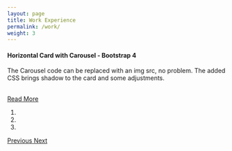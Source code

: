 ```yaml
---
layout: page
title: Work Experience
permalink: /work/
weight: 3
---
```


<!-- <div class="container py-3">
  <!-- Card Start -->
  <div class="card">
    <div class="row ">
      <div class="col-md-7 px-3">
        <div class="card-block px-6">
          <h4 class="card-title">Horizontal Card with Carousel - Bootstrap 4 </h4>
          <p class="card-text">
            The Carousel code can be replaced with an img src, no problem. The added CSS brings shadow to the card and some adjustments.
          </p>
          <br>
          <a href="#" class="mt-auto btn btn-primary  ">Read More</a>
        </div>
      </div>
      <!-- Carousel start -->
      <div class="col-md-5" ml="10px">
        <div id="CarouselTest" class="carousel slide" data-ride="carousel">
          <ol class="carousel-indicators">
            <li data-target="#CarouselTest" data-slide-to="0" class="active"></li>
            <li data-target="#CarouselTest" data-slide-to="1"></li>
            <li data-target="#CarouselTest" data-slide-to="2"></li>
          </ol>
          <div class="carousel-inner">
            <div class="carousel-item active">
              <img class="d-block" src="https://picsum.photos/450/300?image=1072" alt="">
            </div>
            <div class="carousel-item">
              <img class="d-block" src="https://picsum.photos/450/300?image=855" alt="">
            </div>
            <div class="carousel-item">
              <img class="d-block" src="https://picsum.photos/450/300?image=355" alt="">
            </div>
            <a class="carousel-control-prev" href="#CarouselTest" role="button" data-slide="prev">
    <span class="carousel-control-prev-icon" aria-hidden="true"></span>
    <span class="sr-only">Previous</span>
  </a>
            <a class="carousel-control-next" href="#CarouselTest" role="button" data-slide="next">
    <span class="carousel-control-next-icon" aria-hidden="true"></span>
    <span class="sr-only">Next</span>
  </a>
          </div>
        </div>
      </div>
      <!-- End of carousel -->
    </div>
  </div>
  <!-- End of card -->



<!-- <div class="row">
{% include work/timeline.html %}
</div> -->